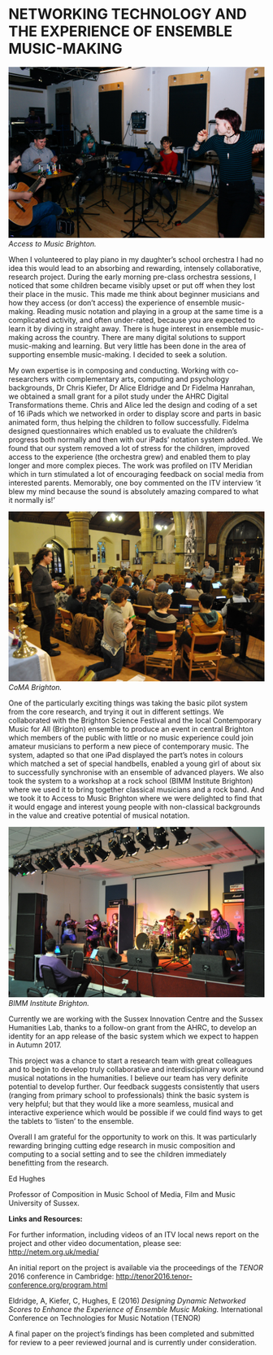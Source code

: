 # NETWORKING TECHNOLOGY AND THE EXPERIENCE OF ENSEMBLE MUSIC-MAKING

![Image](Images/NetTech_Image1.jpg)
_Access to Music Brighton._

When I volunteered to play piano in my daughter’s school orchestra I had no idea this would lead to an absorbing and rewarding, intensely collaborative, research project. During the early morning pre-class orchestra sessions, I noticed that some children became visibly upset or put off when they lost their place in the music. This made me think about beginner musicians and how they access (or don’t access) the experience of ensemble music-making. Reading music notation and playing in a group at the same time is a complicated activity, and often under-rated, because you are expected to learn it by diving in straight away. There is huge interest in ensemble music-making across the country. There are many digital solutions to support music-making and learning. But very little has been done in the area of supporting ensemble music-making. I decided to seek a solution.

My own expertise is in composing and conducting. Working with co-researchers with complementary arts, computing and psychology backgrounds, Dr Chris Kiefer, Dr Alice Eldridge and Dr Fidelma Hanrahan, we obtained a small grant for a pilot study under the AHRC Digital Transformations theme. Chris and Alice led the design and coding of a set of 16 iPads which we networked in order to display score and parts in basic animated form, thus helping the children to follow successfully. Fidelma designed questionnaires which enabled us to evaluate the children’s progress both normally and then with our iPads’ notation system added. We found that our system removed a lot of stress for the children, improved access to the experience (the orchestra grew) and enabled them to play longer and more complex pieces. The work was profiled on ITV Meridian which in turn stimulated a lot of encouraging feedback on social media from interested parents. Memorably, one boy commented on the ITV interview ‘it blew my mind because the sound is absolutely amazing compared to what it normally is!’

![Image](Images/NetTech_Image2.jpg)
_CoMA Brighton._

One of the particularly exciting things was taking the basic pilot system from the core research, and trying it out in different settings. We collaborated with the Brighton Science Festival and the local Contemporary Music for All (Brighton) ensemble to produce an event in central Brighton which members of the public with little or no music experience could join amateur musicians to perform a new piece of contemporary music. The system, adapted so that one iPad displayed the part’s notes in colours which matched a set of special handbells, enabled a young girl of about six to successfully synchronise with an ensemble of advanced players. We also took the system to a workshop at a rock school (BIMM Institute Brighton) where we used it to bring together classical musicians and a rock band. And we took it to Access to Music Brighton where we were delighted to find that it would engage and interest young people with non-classical backgrounds in the value and creative potential of musical notation. 

![Image](Images/NetTech_Image3.jpg)				
_BIMM Institute Brighton._


Currently we are working with the Sussex Innovation Centre and the Sussex Humanities Lab,  thanks to a follow-on grant from the AHRC, to develop an identity for an app release of the basic system which we expect to happen in Autumn 2017.

This project was a chance to start a research team with great colleagues and to begin to develop truly collaborative and interdisciplinary work around musical notations in the humanities. I believe our team has very definite potential to develop further. Our feedback suggests consistently that users (ranging from primary school to professionals) think the basic system is very helpful; but that they would like a more seamless, musical and interactive experience which would be possible if we could find ways to get the tablets to ‘listen’ to the ensemble. 

Overall I am grateful for the opportunity to work on this. It was particularly rewarding bringing cutting edge research in music composition and computing to a social setting and to see the children immediately benefitting from the research.

Ed Hughes

Professor of Composition in Music
School of Media, Film and Music
University of Sussex.

**Links and Resources:**

For further information, including videos of an ITV local news report on the project and other video documentation, please see: http://netem.org.uk/media/

An initial report on the project is available via the proceedings of the _TENOR_ 2016 conference in Cambridge: http://tenor2016.tenor-conference.org/program.html

Eldridge, A, Kiefer, C, Hughes, E (2016) _Designing Dynamic Networked Scores to Enhance the Experience of Ensemble Music Making._ International Conference on Technologies for Music Notation (TENOR)

A final paper on the project’s findings has been completed and submitted for review to a peer reviewed journal and is currently under consideration.


